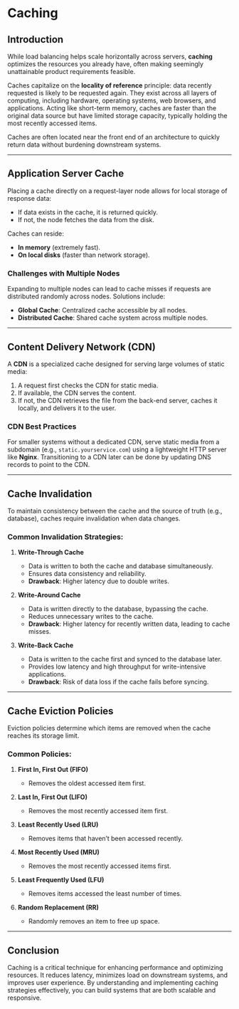 # Caching  

## Introduction  
While load balancing helps scale horizontally across servers, **caching** optimizes the resources you already have, often making seemingly unattainable product requirements feasible.  

Caches capitalize on the **locality of reference** principle: data recently requested is likely to be requested again. They exist across all layers of computing, including hardware, operating systems, web browsers, and applications. Acting like short-term memory, caches are faster than the original data source but have limited storage capacity, typically holding the most recently accessed items.  

Caches are often located near the front end of an architecture to quickly return data without burdening downstream systems.  

---

## Application Server Cache  
Placing a cache directly on a request-layer node allows for local storage of response data:  
- If data exists in the cache, it is returned quickly.  
- If not, the node fetches the data from the disk.  

Caches can reside:  
- **In memory** (extremely fast).  
- **On local disks** (faster than network storage).  

### Challenges with Multiple Nodes  
Expanding to multiple nodes can lead to cache misses if requests are distributed randomly across nodes. Solutions include:  
- **Global Cache**: Centralized cache accessible by all nodes.  
- **Distributed Cache**: Shared cache system across multiple nodes.  

---

## Content Delivery Network (CDN)  
A **CDN** is a specialized cache designed for serving large volumes of static media:  
1. A request first checks the CDN for static media.  
2. If available, the CDN serves the content.  
3. If not, the CDN retrieves the file from the back-end server, caches it locally, and delivers it to the user.  

### CDN Best Practices  
For smaller systems without a dedicated CDN, serve static media from a subdomain (e.g., `static.yourservice.com`) using a lightweight HTTP server like **Nginx**. Transitioning to a CDN later can be done by updating DNS records to point to the CDN.  

---

## Cache Invalidation  
To maintain consistency between the cache and the source of truth (e.g., database), caches require invalidation when data changes.  

### Common Invalidation Strategies:  
1. **Write-Through Cache**  
   - Data is written to both the cache and database simultaneously.  
   - Ensures data consistency and reliability.  
   - **Drawback**: Higher latency due to double writes.  

2. **Write-Around Cache**  
   - Data is written directly to the database, bypassing the cache.  
   - Reduces unnecessary writes to the cache.  
   - **Drawback**: Higher latency for recently written data, leading to cache misses.  

3. **Write-Back Cache**  
   - Data is written to the cache first and synced to the database later.  
   - Provides low latency and high throughput for write-intensive applications.  
   - **Drawback**: Risk of data loss if the cache fails before syncing.  

---

## Cache Eviction Policies  
Eviction policies determine which items are removed when the cache reaches its storage limit.  

### Common Policies:  
1. **First In, First Out (FIFO)**  
   - Removes the oldest accessed item first.  

2. **Last In, First Out (LIFO)**  
   - Removes the most recently accessed item first.  

3. **Least Recently Used (LRU)**  
   - Removes items that haven’t been accessed recently.  

4. **Most Recently Used (MRU)**  
   - Removes the most recently accessed items first.  

5. **Least Frequently Used (LFU)**  
   - Removes items accessed the least number of times.  

6. **Random Replacement (RR)**  
   - Randomly removes an item to free up space.  

---

## Conclusion  
Caching is a critical technique for enhancing performance and optimizing resources. It reduces latency, minimizes load on downstream systems, and improves user experience. By understanding and implementing caching strategies effectively, you can build systems that are both scalable and responsive.